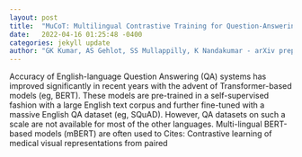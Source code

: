 ```yaml
---
layout: post
title:  "MuCoT: Multilingual Contrastive Training for Question-Answering in Low-resource Languages"
date:   2022-04-16 01:25:48 -0400
categories: jekyll update
author: "GK Kumar, AS Gehlot, SS Mullappilly, K Nandakumar - arXiv preprint arXiv , 2022"
---
```

Accuracy of English-language Question Answering (QA) systems has improved significantly in recent years with the advent of Transformer-based models (eg, BERT). These models are pre-trained in a self-supervised fashion with a large English text corpus and further fine-tuned with a massive English QA dataset (eg, SQuAD). However, QA datasets on such a scale are not available for most of the other languages. Multi-lingual BERT-based models (mBERT) are often used to Cites: Contrastive learning of medical visual representations from paired